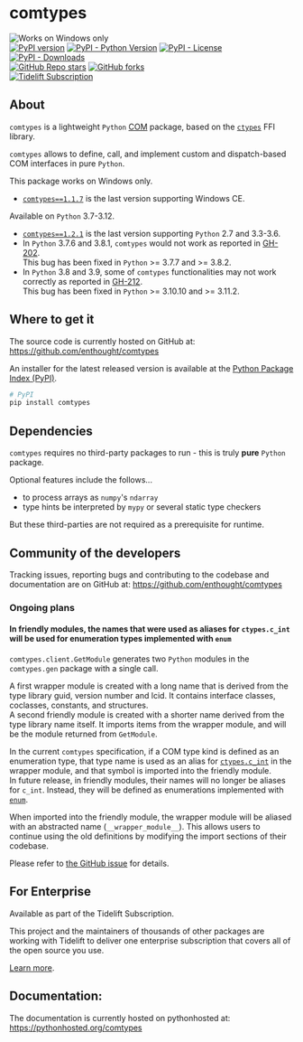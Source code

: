 # comtypes

![Works on Windows only](https://img.shields.io/badge/-Windows-0078D6.svg?logo=windows&style=flat)  
[![PyPI version](https://badge.fury.io/py/comtypes.svg)](https://pypi.org/project/comtypes/) [![PyPI - Python Version](https://img.shields.io/pypi/pyversions/comtypes)](https://pypi.org/project/comtypes/) [![PyPI - License](https://img.shields.io/pypi/l/comtypes)](https://pypi.org/project/comtypes/) [![PyPI - Downloads](https://img.shields.io/pypi/dm/comtypes)](https://pypi.org/project/comtypes/)  
[![GitHub Repo stars](https://img.shields.io/github/stars/enthought/comtypes?style=social)](https://github.com/enthought/comtypes/stargazers) [![GitHub forks](https://img.shields.io/github/forks/enthought/comtypes?style=social)](https://github.com/enthought/comtypes/network/members)  
[![Tidelift Subscription](https://tidelift.com/badges/package/pypi/comtypes)](https://tidelift.com/subscription/pkg/pypi-comtypes?utm_source=pypi-comtypes&utm_medium=readme)

## About

`comtypes` is a lightweight `Python` [COM](https://learn.microsoft.com/en-us/windows/win32/com/component-object-model--com--portal) package, based on the [`ctypes`](https://docs.python.org/library/ctypes.html) FFI library.

`comtypes` allows to define, call, and implement custom and dispatch-based COM interfaces in pure `Python`.

This package works on Windows only.
- [`comtypes==1.1.7`](https://pypi.org/project/comtypes/1.1.7/) is the last version supporting Windows CE.

Available on `Python` 3.7-3.12.
- [`comtypes==1.2.1`](https://pypi.org/project/comtypes/1.2.1/) is the last version supporting `Python` 2.7 and 3.3-3.6.
- In `Python` 3.7.6 and 3.8.1, `comtypes` would not work as reported in [GH-202](https://github.com/enthought/comtypes/issues/202).  
This bug has been fixed in `Python` >= 3.7.7 and >= 3.8.2.
- In `Python` 3.8 and 3.9, some of `comtypes` functionalities may not work correctly as reported in [GH-212](https://github.com/enthought/comtypes/issues/212).  
This bug has been fixed in `Python` >= 3.10.10 and >= 3.11.2.

## Where to get it

The source code is currently hosted on GitHub at:
https://github.com/enthought/comtypes

An installer for the latest released version is available at the [Python Package Index (PyPI)](https://pypi.org/project/comtypes).

```sh
# PyPI
pip install comtypes
```

## Dependencies

`comtypes` requires no third-party packages to run - this is truly **pure** `Python` package.

Optional features include the follows...
- to process arrays as `numpy`'s `ndarray`
- type hints be interpreted by `mypy` or several static type checkers

But these third-parties are not required as a prerequisite for runtime.

## Community of the developers

Tracking issues, reporting bugs and contributing to the codebase and documentation are on GitHub at:
https://github.com/enthought/comtypes

<a id="ongoing-plans"></a>
### Ongoing plans
#### In friendly modules, the names that were used as aliases for `ctypes.c_int` will be used for enumeration types implemented with `enum`
`comtypes.client.GetModule` generates two `Python` modules in the `comtypes.gen` package with a single call.

A first wrapper module is created with a long name that is derived from the type library guid, version number and lcid. It contains interface classes, coclasses, constants, and structures.  
A second friendly module is created with a shorter name derived from the type library name itself. It imports items from the wrapper module, and will be the module returned from `GetModule`.

In the current `comtypes` specification, if a COM type kind is defined as an enumeration type, that type name is used as an alias for [`ctypes.c_int`](https://docs.python.org/3/library/ctypes.html#ctypes.c_int) in the wrapper module, and that symbol is imported into the friendly module.  
In future release, in friendly modules, their names will no longer be aliases for `c_int`. Instead, they will be defined as enumerations implemented with [`enum`](https://docs.python.org/3/library/enum.html).

When imported into the friendly module, the wrapper module will be aliased with an abstracted name (`__wrapper_module__`). This allows users to continue using the old definitions by modifying the import sections of their codebase.

Please refer to [the GitHub issue](https://github.com/enthought/comtypes/issues/345) for details.

## For Enterprise

Available as part of the Tidelift Subscription.

This project and the maintainers of thousands of other packages are working with Tidelift to deliver one enterprise subscription that covers all of the open source you use.

[Learn more](https://tidelift.com/subscription/pkg/pypi-comtypes?utm_source=pypi-comtypes&utm_medium=referral&utm_campaign=github).

## Documentation:

The documentation is currently hosted on pythonhosted at:
https://pythonhosted.org/comtypes
